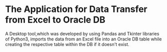 # The Application for Data Transfer from Excel to Oracle DB         
A Desktop tool,which was developed by using Pandas and Tkinter libraries of Python3, imports the data from an Excel file into an Oracle DB table while creating the respective table within the DB if it doesn't exist.
